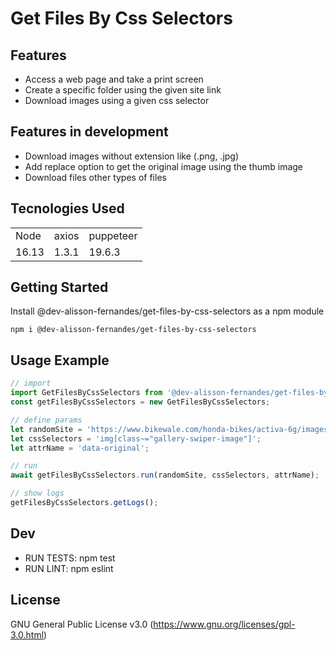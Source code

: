 # Get Files By Css Selectors

## Features
* Access a web page and take a print screen
* Create a specific folder using the given site link
* Download images using a given css selector

## Features in development
* Download images without extension like (.png, .jpg)
* Add replace option to get the original image using the thumb image
* Download files other types of files

## Tecnologies Used
<table>
    <tr>
        <td>Node</td>
        <td>axios</td>
        <td>puppeteer</td>
    </tr>
    <tr>
        <td>16.13</td>
        <td>1.3.1</td>
        <td>19.6.3</td>
    </tr>
</table>

## Getting Started
Install @dev-alisson-fernandes/get-files-by-css-selectors as a npm module
```shell
npm i @dev-alisson-fernandes/get-files-by-css-selectors
```

## Usage Example
```javascript
// import
import GetFilesByCssSelectors from '@dev-alisson-fernandes/get-files-by-css-selectors';
const getFilesByCssSelectors = new GetFilesByCssSelectors;

// define params
let randomSite = 'https://www.bikewale.com/honda-bikes/activa-6g/images/';
let cssSelectors = 'img[class~="gallery-swiper-image"]';
let attrName = 'data-original';

// run
await getFilesByCssSelectors.run(randomSite, cssSelectors, attrName);

// show logs
getFilesByCssSelectors.getLogs();
```

## Dev
* RUN TESTS: npm test
* RUN LINT: npm eslint

## License
GNU General Public License v3.0 (https://www.gnu.org/licenses/gpl-3.0.html)